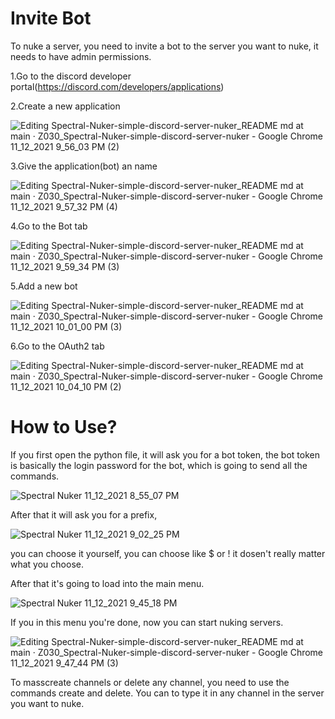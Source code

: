 # Invite Bot
To nuke a server, you need to invite a bot to the server you want to nuke, it needs to have admin permissions.

1.Go to the discord developer portal(https://discord.com/developers/applications)

2.Create a new application

![Editing Spectral-Nuker-simple-discord-server-nuker_README md at main · Z030_Spectral-Nuker-simple-discord-server-nuker - Google Chrome 11_12_2021 9_56_03 PM (2)](https://user-images.githubusercontent.com/93740943/141533470-b1124926-4bf6-4a9f-ab1d-f68015daaf9f.png)

3.Give the application(bot) an name

![Editing Spectral-Nuker-simple-discord-server-nuker_README md at main · Z030_Spectral-Nuker-simple-discord-server-nuker - Google Chrome 11_12_2021 9_57_32 PM (4)](https://user-images.githubusercontent.com/93740943/141533646-66af3423-73b7-49e6-b233-6fd39f922ce4.png)

4.Go to the Bot tab

![Editing Spectral-Nuker-simple-discord-server-nuker_README md at main · Z030_Spectral-Nuker-simple-discord-server-nuker - Google Chrome 11_12_2021 9_59_34 PM (3)](https://user-images.githubusercontent.com/93740943/141533848-b5c755a9-1476-4f0f-8022-b89070b7bdb9.png)

5.Add a new bot

![Editing Spectral-Nuker-simple-discord-server-nuker_README md at main · Z030_Spectral-Nuker-simple-discord-server-nuker - Google Chrome 11_12_2021 10_01_00 PM (3)](https://user-images.githubusercontent.com/93740943/141534011-df943558-3442-4158-89c3-21c7c89baa6c.png)

6.Go to the OAuth2 tab

![Editing Spectral-Nuker-simple-discord-server-nuker_README md at main · Z030_Spectral-Nuker-simple-discord-server-nuker - Google Chrome 11_12_2021 10_04_10 PM (2)](https://user-images.githubusercontent.com/93740943/141534349-556f45d8-81dc-449a-9d50-cabd3f4e6cc1.png)


# How to Use?
If you first open the python file, it will ask you for a bot token, the bot token is basically the login password for the bot, which is going to send all the commands.


![Spectral Nuker  11_12_2021 8_55_07 PM](https://user-images.githubusercontent.com/93740943/141527015-06db76b3-f603-430c-b481-35a89329308c.png)

After that it will ask you for a prefix, 


![Spectral Nuker  11_12_2021 9_02_25 PM](https://user-images.githubusercontent.com/93740943/141527789-3f249726-c2db-4e53-8686-0960f1e4addc.png)


you can choose it yourself, you can choose like $ or ! it dosen't really matter what you choose.

After that it's going to load into the main menu.

![Spectral Nuker  11_12_2021 9_45_18 PM](https://user-images.githubusercontent.com/93740943/141532252-f16ca017-c406-4e6f-9734-966130adf6b5.png)


If you in this menu you're done, now you can start nuking servers.

![Editing Spectral-Nuker-simple-discord-server-nuker_README md at main · Z030_Spectral-Nuker-simple-discord-server-nuker - Google Chrome 11_12_2021 9_47_44 PM (3)](https://user-images.githubusercontent.com/93740943/141532604-10e341fc-43d7-4a93-8cbb-a83889949137.png)

To masscreate channels or delete any channel, you need to use the commands create and delete.
You can to type it in any channel in the server you want to nuke.
